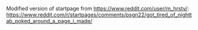 Modified version of startpage from https://www.reddit.com/user/m_hrstv/: https://www.reddit.com/r/startpages/comments/psgn22/got_tired_of_nighttab_poked_around_a_page_i_made/
